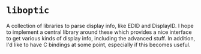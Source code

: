 # `liboptic`

A collection of libraries to parse display info, like EDID and DisplayID. I hope to implement a central library around these which provides a nice interface to get various kinds of display info, including the advanced stuff. In addition, I'd like to have C bindings at some point, especially if this becomes useful.
